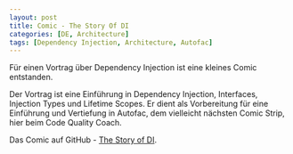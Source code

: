 ```yaml
---
layout: post
title: Comic - The Story Of DI
categories: [DE, Architecture]
tags: [Dependency Injection, Architecture, Autofac]
---
```


Für einen Vortrag über Dependency Injection ist eine kleines Comic entstanden.

Der Vortrag ist eine Einführung in Dependency Injection, Interfaces, Injection Types und Lifetime Scopes. Er dient als Vorbereitung für eine Einführung und Vertiefung in Autofac, dem vielleicht nächsten Comic Strip, hier beim Code Quality Coach.

Das Comic auf GitHub - [The Story of DI](https://github.com/CodeQualityCoach/dev.class/blob/master/2019-08-06_Comic_The-Story-Of-DI.pdf).
